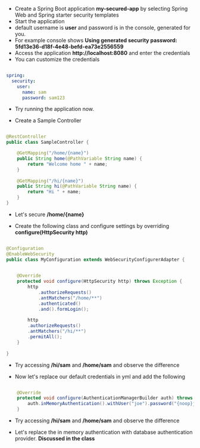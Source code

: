 * Create a Spring Boot application __my-secured-app__ by selecting Spring Web and Spring starter security templates
* Start the application
* default username is __user__ and password is in the console, generated for you.
* For example console shows __Using generated security password: 5fd13e36-d18f-4e48-befd-ea73e2556559__
* Access the application __http://localhost:8080__ and enter the credentials
* You can customize the credentials

``` yml

spring:
  security:
    user:
      name: sam
      password: sam123

```

* Try running the application now.

* Create a Sample Controller 

``` java

@RestController
public class SampleController {

	@GetMapping("/home/{name}")
	public String home(@PathVariable String name) {
		return "Welcome home " + name;
	}
	
	@GetMapping("/hi/{name}")
	public String hi(@PathVariable String name) {
		return "Hi " + name;
	}
}
```

* Let's secure __/home/{name}__ 

* Create the following class and configure settings by overriding __configure(HttpSecurity http)__ 

``` java

@Configuration
@EnableWebSecurity
public class MyConfiguration extends WebSecurityConfigurerAdapter {

	
	@Override
	protected void configure(HttpSecurity http) throws Exception {
		http
			.authorizeRequests()
			.antMatchers("/home/**")
			.authenticated()
			.and().formLogin();
		
		http
		.authorizeRequests()
		.antMatchers("/hi/**")
		.permitAll();
	}
	
}

```

* Try accessing __/hi/sam__ and __/home/sam__ and observe the difference

* Now let's replace our default credentials in yml and add the following 

``` java

	@Override
	protected void configure(AuthenticationManagerBuilder auth) throws Exception {
		auth.inMemoryAuthentication().withUser("joe").password("{noop}joe123").roles("admin");
	}

```

* Try accessing __/hi/sam__ and __/home/sam__ and observe the difference

* Let's replace the in memory authentication with database authentication provider. __Discussed in the class__

